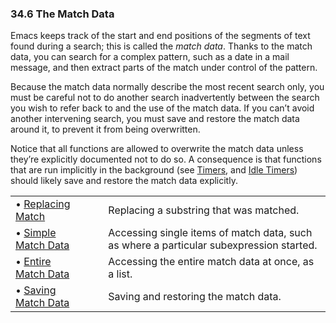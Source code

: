 

### 34.6 The Match Data

Emacs keeps track of the start and end positions of the segments of text found during a search; this is called the *match data*. Thanks to the match data, you can search for a complex pattern, such as a date in a mail message, and then extract parts of the match under control of the pattern.

Because the match data normally describe the most recent search only, you must be careful not to do another search inadvertently between the search you wish to refer back to and the use of the match data. If you can’t avoid another intervening search, you must save and restore the match data around it, to prevent it from being overwritten.

Notice that all functions are allowed to overwrite the match data unless they’re explicitly documented not to do so. A consequence is that functions that are run implicitly in the background (see [Timers](Timers.html), and [Idle Timers](Idle-Timers.html)) should likely save and restore the match data explicitly.

|                                               |    |                                                                                         |
| :-------------------------------------------- | -- | :-------------------------------------------------------------------------------------- |
| • [Replacing Match](Replacing-Match.html)     |    | Replacing a substring that was matched.                                                 |
| • [Simple Match Data](Simple-Match-Data.html) |    | Accessing single items of match data, such as where a particular subexpression started. |
| • [Entire Match Data](Entire-Match-Data.html) |    | Accessing the entire match data at once, as a list.                                     |
| • [Saving Match Data](Saving-Match-Data.html) |    | Saving and restoring the match data.                                                    |

